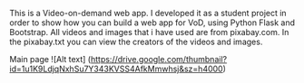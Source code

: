 This is a Video-on-demand web app. I developed it as a student project in order to show how you can build a web app for VoD, using Python Flask and Bootstrap.
All videos and images that i have used are from pixabay.com. In the pixabay.txt you can view the creators of the videos and images. 

Main page 
![Alt text] (https://drive.google.com/thumbnail?id=1u1K9LdjqNxhSu7Y343KVSS4AfkMmwhsj&sz=h4000)
